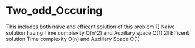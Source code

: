 # Two_odd_Occuring
This includes both naive and efficent solution of this problem
1] Naive solution having 
Time complexity O(n^2) and Auxillary space O(1)
2] Efficent solution 
Time complexity O(n) and Auxillary Space O(1)
